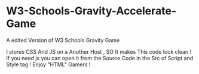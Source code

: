 # W3-Schools-Gravity-Accelerate-Game
A edited Version of W3 Schools Gravity Game

I stores CSS And JS on a Another Host , SO It makes This code look clean !
If you need js you can open it from the Source Code in the Src of Script and Style tag ! 
Enjoy "HTML" Gamers !

